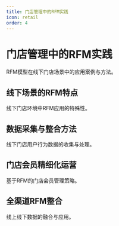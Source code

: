 ```yaml
---
title: 门店管理中的RFM实践
icon: retail
order: 4
---
```


# 门店管理中的RFM实践

RFM模型在线下门店场景中的应用案例与方法。

## 线下场景的RFM特点

线下门店环境中RFM应用的特殊性。

## 数据采集与整合方法

线下门店用户行为数据的收集与处理。

## 门店会员精细化运营

基于RFM的门店会员管理策略。

## 全渠道RFM整合

线上线下数据的融合与应用。

